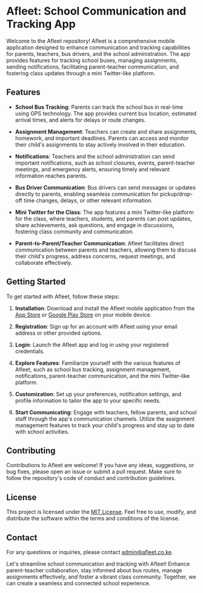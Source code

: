 # Afleet: School Communication and Tracking App

Welcome to the Afleet repository! Afleet is a comprehensive mobile application designed to enhance communication and tracking capabilities for parents, teachers, bus drivers, and the school administration. The app provides features for tracking school buses, managing assignments, sending notifications, facilitating parent-teacher communication, and fostering class updates through a mini Twitter-like platform.

## Features

- **School Bus Tracking**: Parents can track the school bus in real-time using GPS technology. The app provides current bus location, estimated arrival times, and alerts for delays or route changes.

- **Assignment Management**: Teachers can create and share assignments, homework, and important deadlines. Parents can access and monitor their child's assignments to stay actively involved in their education.

- **Notifications**: Teachers and the school administration can send important notifications, such as school closures, events, parent-teacher meetings, and emergency alerts, ensuring timely and relevant information reaches parents.

- **Bus Driver Communication**: Bus drivers can send messages or updates directly to parents, enabling seamless communication for pickup/drop-off time changes, delays, or other relevant information.

- **Mini Twitter for the Class**: The app features a mini Twitter-like platform for the class, where teachers, students, and parents can post updates, share achievements, ask questions, and engage in discussions, fostering class community and communication.

- **Parent-to-Parent/Teacher Communication**: Afleet facilitates direct communication between parents and teachers, allowing them to discuss their child's progress, address concerns, request meetings, and collaborate effectively.

## Getting Started

To get started with Afleet, follow these steps:

1. **Installation**: Download and install the Afleet mobile application from the [App Store](https://example.com) or [Google Play Store](https://example.com) on your mobile device.

2. **Registration**: Sign up for an account with Afleet using your email address or other provided options.

3. **Login**: Launch the Afleet app and log in using your registered credentials.

4. **Explore Features**: Familiarize yourself with the various features of Afleet, such as school bus tracking, assignment management, notifications, parent-teacher communication, and the mini Twitter-like platform.

5. **Customization**: Set up your preferences, notification settings, and profile information to tailor the app to your specific needs.

6. **Start Communicating**: Engage with teachers, fellow parents, and school staff through the app's communication channels. Utilize the assignment management features to track your child's progress and stay up to date with school activities.

## Contributing

Contributions to Afleet are welcome! If you have any ideas, suggestions, or bug fixes, please open an issue or submit a pull request. Make sure to follow the repository's code of conduct and contribution guidelines.

## License

This project is licensed under the [MIT License](LICENSE). Feel free to use, modify, and distribute the software within the terms and conditions of the license.

## Contact

For any questions or inquiries, please contact [admin@afleet.co.ke](mailto:admin@afleet.co.ke).

Let's streamline school communication and tracking with Afleet! Enhance parent-teacher collaboration, stay informed about bus routes, manage assignments effectively, and foster a vibrant class community. Together, we can create a seamless and connected school experience.
